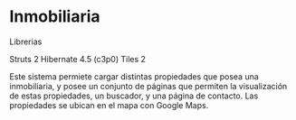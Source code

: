 # Inmobiliaria

Librerias

Struts 2
Hibernate 4.5 (c3p0)
Tiles 2

Este sistema permiete cargar distintas propiedades que posea una inmobiliaria, y posee un conjunto de páginas que permiten la visualización de estas propiedades, un buscador, y una página de contacto. Las propiedades se ubican en el mapa con Google Maps.
